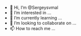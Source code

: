 - 👋 Hi, I’m @Sergeysvmal
- 👀 I’m interested in ...
- 🌱 I’m currently learning ...
- 💞️ I’m looking to collaborate on ...
- 📫 How to reach me ...

<!---
Sergeysvmal/Sergeysvmal is a ✨ special ✨ repository because its `README.md` (this file) appears on your GitHub profile.
You can click the Preview link to take a look at your changes.
--->
